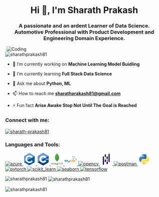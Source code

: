 <h1 align="center">Hi 👋, I'm Sharath Prakash</h1>
<h3 align="center">A passionate and an ardent Learner of Data Science. Automotive Professional with Product Development and Engineering Domain Experience.</h3>
<img align="right" alt="Coding" width="500" src="https://github.com/sharathprakash81/sharathprakash81/blob/20fd6092e93cbe9ce3463f69defa286da70a1353/Final_github.gif">

<p align="left"> <img src="https://komarev.com/ghpvc/?username=sharathprakash81&label=Profile%20views&color=0e75b6&style=flat" alt="sharathprakash81" /> </p>

- 🔭 I’m currently working on **Machine Learning Model Buidling**

- 🌱 I’m currently learning **Full Stack Data Science**

- 💬 Ask me about **Python, ML**

- 📫 How to reach me **sharathprakash81@gmail.com**

- ⚡ Fun fact **Arise Awake Stop Not Until The Goal is Reached**

<h3 align="left">Connect with me:</h3>
<p align="left">
<a href="https://linkedin.com/in/sharath-prakash81" target="blank"><img align="center" src="https://raw.githubusercontent.com/rahuldkjain/github-profile-readme-generator/master/src/images/icons/Social/linked-in-alt.svg" alt="sharath-prakash81" height="30" width="40" /></a>
</p>

<h3 align="left">Languages and Tools:</h3>
<p align="left"> <a href="https://azure.microsoft.com/en-in/" target="_blank" rel="noreferrer"> <img src="https://www.vectorlogo.zone/logos/microsoft_azure/microsoft_azure-icon.svg" alt="azure" width="40" height="40"/> </a> <a href="https://www.cprogramming.com/" target="_blank" rel="noreferrer"> <img src="https://raw.githubusercontent.com/devicons/devicon/master/icons/c/c-original.svg" alt="c" width="40" height="40"/> </a> <a href="https://www.w3schools.com/cpp/" target="_blank" rel="noreferrer"> <img src="https://raw.githubusercontent.com/devicons/devicon/master/icons/cplusplus/cplusplus-original.svg" alt="cplusplus" width="40" height="40"/> </a> <a href="https://www.mongodb.com/" target="_blank" rel="noreferrer"> <img src="https://raw.githubusercontent.com/devicons/devicon/master/icons/mongodb/mongodb-original-wordmark.svg" alt="mongodb" width="40" height="40"/> </a> <a href="https://www.mysql.com/" target="_blank" rel="noreferrer"> <img src="https://raw.githubusercontent.com/devicons/devicon/master/icons/mysql/mysql-original-wordmark.svg" alt="mysql" width="40" height="40"/> </a> <a href="https://opencv.org/" target="_blank" rel="noreferrer"> <img src="https://www.vectorlogo.zone/logos/opencv/opencv-icon.svg" alt="opencv" width="40" height="40"/> </a> <a href="https://pandas.pydata.org/" target="_blank" rel="noreferrer"> <img src="https://raw.githubusercontent.com/devicons/devicon/2ae2a900d2f041da66e950e4d48052658d850630/icons/pandas/pandas-original.svg" alt="pandas" width="40" height="40"/> </a> <a href="https://postman.com" target="_blank" rel="noreferrer"> <img src="https://www.vectorlogo.zone/logos/getpostman/getpostman-icon.svg" alt="postman" width="40" height="40"/> </a> <a href="https://www.python.org" target="_blank" rel="noreferrer"> <img src="https://raw.githubusercontent.com/devicons/devicon/master/icons/python/python-original.svg" alt="python" width="40" height="40"/> </a> <a href="https://pytorch.org/" target="_blank" rel="noreferrer"> <img src="https://www.vectorlogo.zone/logos/pytorch/pytorch-icon.svg" alt="pytorch" width="40" height="40"/> </a> <a href="https://scikit-learn.org/" target="_blank" rel="noreferrer"> <img src="https://upload.wikimedia.org/wikipedia/commons/0/05/Scikit_learn_logo_small.svg" alt="scikit_learn" width="40" height="40"/> </a> <a href="https://seaborn.pydata.org/" target="_blank" rel="noreferrer"> <img src="https://seaborn.pydata.org/_images/logo-mark-lightbg.svg" alt="seaborn" width="40" height="40"/> </a> <a href="https://www.tensorflow.org" target="_blank" rel="noreferrer"> <img src="https://www.vectorlogo.zone/logos/tensorflow/tensorflow-icon.svg" alt="tensorflow" width="40" height="40"/> </a> </p>

<p><img align="left" src="https://github-readme-stats.vercel.app/api/top-langs?username=sharathprakash81&show_icons=true&locale=en&layout=compact" alt="sharathprakash81" /></p>

<p>&nbsp;<img align="center" src="https://github-readme-stats.vercel.app/api?username=sharathprakash81&show_icons=true&locale=en" alt="sharathprakash81" /></p>

<p><img align="center" src="https://github-readme-streak-stats.herokuapp.com/?user=sharathprakash81&" alt="sharathprakash81" /></p>
